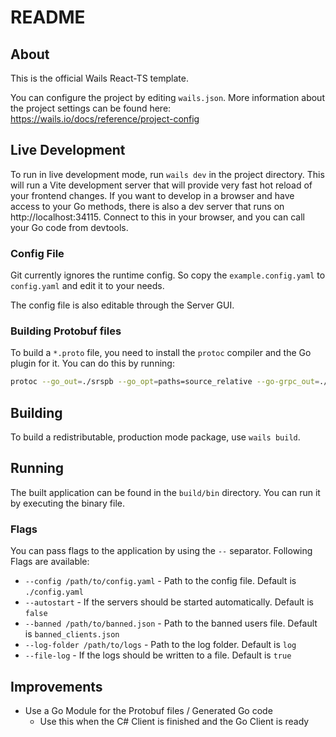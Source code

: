 # README

## About

This is the official Wails React-TS template.

You can configure the project by editing `wails.json`. More information about the project settings can be found
here: https://wails.io/docs/reference/project-config

## Live Development

To run in live development mode, run `wails dev` in the project directory. This will run a Vite development
server that will provide very fast hot reload of your frontend changes. If you want to develop in a browser
and have access to your Go methods, there is also a dev server that runs on http://localhost:34115. Connect
to this in your browser, and you can call your Go code from devtools.

### Config File

Git currently ignores the runtime config. So copy the `example.config.yaml` to `config.yaml` and edit it to your needs.

The config file is also editable through the Server GUI.

### Building Protobuf files

To build a `*.proto` file, you need to install the `protoc` compiler and the Go plugin for it. You can do this by running:

```bash
protoc --go_out=./srspb --go_opt=paths=source_relative --go-grpc_out=./srspb --go-grpc_opt=paths=source_relative srs.proto
```

## Building

To build a redistributable, production mode package, use `wails build`.

## Running

The built application can be found in the `build/bin` directory. You can run it by executing the binary file.

### Flags
You can pass flags to the application by using the `--` separator. Following Flags are available:
- `--config /path/to/config.yaml` - Path to the config file. Default is `./config.yaml`
- `--autostart` - If the servers should be started automatically. Default is `false`
- `--banned /path/to/banned.json` - Path to the banned users file. Default is `banned_clients.json`
- `--log-folder /path/to/logs` - Path to the log folder. Default is `log`
- `--file-log` - If the logs should be written to a file. Default is `true`

## Improvements

* Use a Go Module for the Protobuf files / Generated Go code
  * Use this when the C# Client is finished and the Go Client is ready
